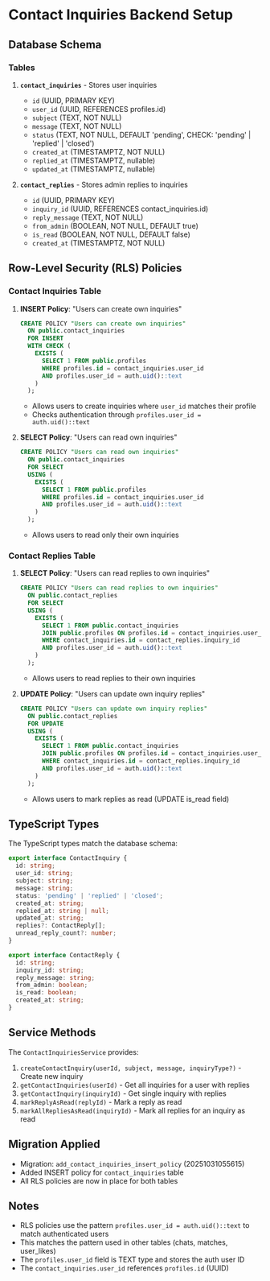# Contact Inquiries Backend Setup

## Database Schema

### Tables

1. **`contact_inquiries`** - Stores user inquiries
   - `id` (UUID, PRIMARY KEY)
   - `user_id` (UUID, REFERENCES profiles.id)
   - `subject` (TEXT, NOT NULL)
   - `message` (TEXT, NOT NULL)
   - `status` (TEXT, NOT NULL, DEFAULT 'pending', CHECK: 'pending' | 'replied' | 'closed')
   - `created_at` (TIMESTAMPTZ, NOT NULL)
   - `replied_at` (TIMESTAMPTZ, nullable)
   - `updated_at` (TIMESTAMPTZ, nullable)

2. **`contact_replies`** - Stores admin replies to inquiries
   - `id` (UUID, PRIMARY KEY)
   - `inquiry_id` (UUID, REFERENCES contact_inquiries.id)
   - `reply_message` (TEXT, NOT NULL)
   - `from_admin` (BOOLEAN, NOT NULL, DEFAULT true)
   - `is_read` (BOOLEAN, NOT NULL, DEFAULT false)
   - `created_at` (TIMESTAMPTZ, NOT NULL)

## Row-Level Security (RLS) Policies

### Contact Inquiries Table

1. **INSERT Policy**: "Users can create own inquiries"
   ```sql
   CREATE POLICY "Users can create own inquiries"
     ON public.contact_inquiries
     FOR INSERT
     WITH CHECK (
       EXISTS (
         SELECT 1 FROM public.profiles
         WHERE profiles.id = contact_inquiries.user_id
         AND profiles.user_id = auth.uid()::text
       )
     );
   ```
   - Allows users to create inquiries where `user_id` matches their profile
   - Checks authentication through `profiles.user_id = auth.uid()::text`

2. **SELECT Policy**: "Users can read own inquiries"
   ```sql
   CREATE POLICY "Users can read own inquiries"
     ON public.contact_inquiries
     FOR SELECT
     USING (
       EXISTS (
         SELECT 1 FROM public.profiles
         WHERE profiles.id = contact_inquiries.user_id
         AND profiles.user_id = auth.uid()::text
       )
     );
   ```
   - Allows users to read only their own inquiries

### Contact Replies Table

1. **SELECT Policy**: "Users can read replies to own inquiries"
   ```sql
   CREATE POLICY "Users can read replies to own inquiries"
     ON public.contact_replies
     FOR SELECT
     USING (
       EXISTS (
         SELECT 1 FROM public.contact_inquiries
         JOIN public.profiles ON profiles.id = contact_inquiries.user_id
         WHERE contact_inquiries.id = contact_replies.inquiry_id
         AND profiles.user_id = auth.uid()::text
       )
     );
   ```
   - Allows users to read replies to their own inquiries

2. **UPDATE Policy**: "Users can update own inquiry replies"
   ```sql
   CREATE POLICY "Users can update own inquiry replies"
     ON public.contact_replies
     FOR UPDATE
     USING (
       EXISTS (
         SELECT 1 FROM public.contact_inquiries
         JOIN public.profiles ON profiles.id = contact_inquiries.user_id
         WHERE contact_inquiries.id = contact_replies.inquiry_id
         AND profiles.user_id = auth.uid()::text
       )
     );
   ```
   - Allows users to mark replies as read (UPDATE is_read field)

## TypeScript Types

The TypeScript types match the database schema:

```typescript
export interface ContactInquiry {
  id: string;
  user_id: string;
  subject: string;
  message: string;
  status: 'pending' | 'replied' | 'closed';
  created_at: string;
  replied_at: string | null;
  updated_at: string;
  replies?: ContactReply[];
  unread_reply_count?: number;
}

export interface ContactReply {
  id: string;
  inquiry_id: string;
  reply_message: string;
  from_admin: boolean;
  is_read: boolean;
  created_at: string;
}
```

## Service Methods

The `ContactInquiriesService` provides:

1. `createContactInquiry(userId, subject, message, inquiryType?)` - Create new inquiry
2. `getContactInquiries(userId)` - Get all inquiries for a user with replies
3. `getContactInquiry(inquiryId)` - Get single inquiry with replies
4. `markReplyAsRead(replyId)` - Mark a reply as read
5. `markAllRepliesAsRead(inquiryId)` - Mark all replies for an inquiry as read

## Migration Applied

- Migration: `add_contact_inquiries_insert_policy` (20251031055615)
- Added INSERT policy for `contact_inquiries` table
- All RLS policies are now in place for both tables

## Notes

- RLS policies use the pattern `profiles.user_id = auth.uid()::text` to match authenticated users
- This matches the pattern used in other tables (chats, matches, user_likes)
- The `profiles.user_id` field is TEXT type and stores the auth user ID
- The `contact_inquiries.user_id` references `profiles.id` (UUID)

